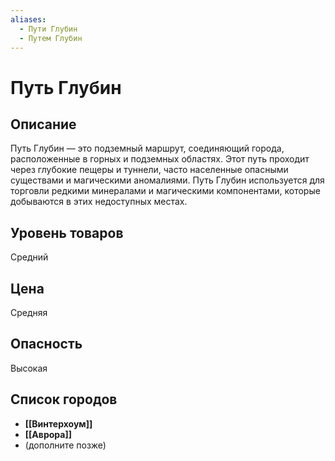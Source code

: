 ```yaml
---
aliases:
  - Пути Глубин
  - Путем Глубин
---
```


# Путь Глубин

## Описание
Путь Глубин — это подземный маршрут, соединяющий города, расположенные в горных и подземных областях. Этот путь проходит через глубокие пещеры и туннели, часто населенные опасными существами и магическими аномалиями. Путь Глубин используется для торговли редкими минералами и магическими компонентами, которые добываются в этих недоступных местах.

## Уровень товаров
Средний

## Цена
Средняя

## Опасность
Высокая

## Список городов
- **[[Винтерхоум]]**
- **[[Аврора]]**
- (дополните позже)
